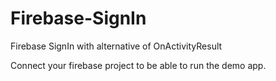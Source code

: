 # Firebase-SignIn
Firebase SignIn with alternative of OnActivityResult

Connect your firebase project to be able to run the demo app.
